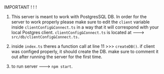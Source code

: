 IMPORTANT ! ! !

1. This server is meant to work with PostgresSQL DB. In order for the server to work properly please make sure to edit the <code>client</code> variable inside <code>clientConfig&Connect.ts</code>    in a way that it will correspond with your local Postgres client. 
<code>clientConfig&Connect.ts</code> is located at ---> <code>src/db/clientConfig&Connect.ts.</code>

2. inside <code>index.ts</code> theres a function call at line 11 >>> <code>createDB()</code>. 
   if client was configed properly, it should create the DB. make sure to comment it out after running 
   the server for the first time.

3.  to run server ---> <code>npm start</code>.
